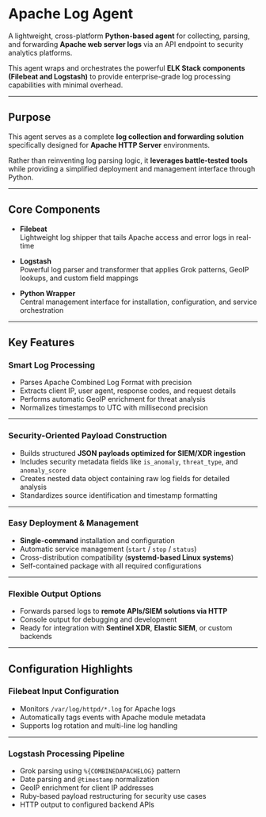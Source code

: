 # Apache Log Agent

A lightweight, cross-platform **Python-based agent** for collecting, parsing, and forwarding **Apache web server logs** via an API endpoint to security analytics platforms.

This agent wraps and orchestrates the powerful **ELK Stack components (Filebeat and Logstash)** to provide enterprise-grade log processing capabilities with minimal overhead.

---

## Purpose

This agent serves as a complete **log collection and forwarding solution** specifically designed for **Apache HTTP Server** environments.

Rather than reinventing log parsing logic, it **leverages battle-tested tools** while providing a simplified deployment and management interface through Python.

---

##  Core Components

- **Filebeat**  
  Lightweight log shipper that tails Apache access and error logs in real-time

- **Logstash**  
  Powerful log parser and transformer that applies Grok patterns, GeoIP lookups, and custom field mappings

- **Python Wrapper**  
  Central management interface for installation, configuration, and service orchestration

---

##  Key Features

### Smart Log Processing

- Parses Apache Combined Log Format with precision
- Extracts client IP, user agent, response codes, and request details
- Performs automatic GeoIP enrichment for threat analysis
- Normalizes timestamps to UTC with millisecond precision

---

### Security-Oriented Payload Construction

- Builds structured **JSON payloads optimized for SIEM/XDR ingestion**
- Includes security metadata fields like `is_anomaly`, `threat_type`, and `anomaly_score`
- Creates nested data object containing raw log fields for detailed analysis
- Standardizes source identification and timestamp formatting

---

### Easy Deployment & Management

- **Single-command** installation and configuration
- Automatic service management (`start` / `stop` / `status`)
- Cross-distribution compatibility (**systemd-based Linux systems**)
- Self-contained package with all required configurations

---

### Flexible Output Options

- Forwards parsed logs to **remote APIs/SIEM solutions via HTTP**
- Console output for debugging and development
- Ready for integration with **Sentinel XDR**, **Elastic SIEM**, or custom backends

---

## Configuration Highlights

### Filebeat Input Configuration

- Monitors `/var/log/httpd/*.log` for Apache logs
- Automatically tags events with Apache module metadata
- Supports log rotation and multi-line log handling

---

### Logstash Processing Pipeline

- Grok parsing using `%{COMBINEDAPACHELOG}` pattern
- Date parsing and `@timestamp` normalization
- GeoIP enrichment for client IP addresses
- Ruby-based payload restructuring for security use cases
- HTTP output to configured backend APIs

